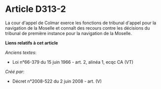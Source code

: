 # Article D313-2

La cour d'appel de Colmar exerce les fonctions de tribunal d'appel pour la navigation de la Moselle et connaît des recours
contre les décisions du tribunal de première instance pour la navigation de la Moselle.

**Liens relatifs à cet article**

_Anciens textes_:

  - Loi n°66-379 du 15 juin 1966 - art. 2, alinéa 1, ecqc CA (VT)

_Créé par_:

  - Décret n°2008-522 du 2 juin 2008 - art. (V)
